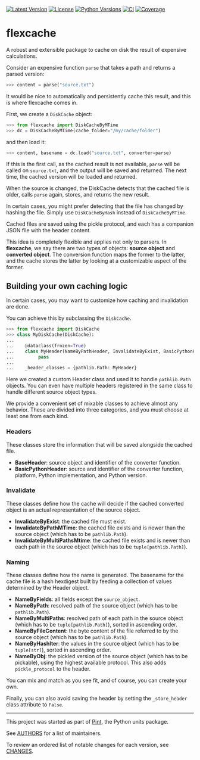 [![Latest Version](https://img.shields.io/pypi/v/flexcache.svg)](https://pypi.python.org/pypi/flexcache)
[![License](https://img.shields.io/pypi/l/flexcache.svg)](https://pypi.python.org/pypi/flexcache)
[![Python Versions](https://img.shields.io/pypi/pyversions/flexcache.svg)](https://pypi.python.org/pypi/flexcache)
[![CI](https://github.com/hgrecco/flexcache/workflows/CI/badge.svg)](https://github.com/hgrecco/flexcache/actions?query=workflow%3ACI)
[![Coverage](https://coveralls.io/repos/github/hgrecco/flexcache/badge.svg?branch=main)](https://coveralls.io/github/hgrecco/flexcache?branch=main)

# flexcache

A robust and extensible package to cache on disk the result of expensive calculations.

Consider an expensive function `parse` that takes a path and returns a parsed version:

```python
>>> content = parse("source.txt")
```

It would be nice to automatically and persistently cache this result, and this is where flexcache comes in.

First, we create a `DiskCache` object:

```python
>>> from flexcache import DiskCacheByMTime
>>> dc = DiskCacheByMTime(cache_folder="/my/cache/folder")
```

and then load it:

```python
>>> content, basename = dc.load("source.txt", converter=parse)
```

If this is the first call, as the cached result is not available, `parse` will be called on `source.txt`, and the output will be saved and returned. The next time, the cached version will be loaded and returned.

When the source is changed, the DiskCache detects that the cached file is older, calls `parse` again, stores, and returns the new result.

In certain cases, you might prefer detecting that the file has changed by hashing the file. Simply use `DiskCacheByHash` instead of `DiskCacheByMTime`.

Cached files are saved using the pickle protocol, and each has a companion JSON file with the header content.

This idea is completely flexible and applies not only to parsers. In **flexcache**, we say there are two types of objects: **source object** and **converted object**. The conversion function maps the former to the latter, and the cache stores the latter by looking at a customizable aspect of the former.

## Building your own caching logic

In certain cases, you may want to customize how caching and invalidation are done.

You can achieve this by subclassing the `DiskCache`.

```python
>>> from flexcache import DiskCache
>>> class MyDiskCache(DiskCache):
...
...    @dataclass(frozen=True)
...    class MyHeader(NameByPathHeader, InvalidateByExist, BasicPythonHeader):
...         pass
...
...    _header_classes = {pathlib.Path: MyHeader}
```

Here we created a custom Header class and used it to handle `pathlib.Path` objects. You can even have multiple headers registered in the same class to handle different source object types.

We provide a convenient set of mixable classes to achieve almost any behavior. These are divided into three categories, and you must choose at least one from each kind.

### Headers

These classes store the information that will be saved alongside the cached file.

- **BaseHeader**: source object and identifier of the converter function.
- **BasicPythonHeader**: source and identifier of the converter function, platform, Python implementation, and Python version.

### Invalidate

These classes define how the cache will decide if the cached converted object is an actual representation of the source object.

- **InvalidateByExist**: the cached file must exist.
- **InvalidateByPathMTime**: the cached file exists and is newer than the source object (which has to be `pathlib.Path`).
- **InvalidateByMultiPathsMtime**: the cached file exists and is newer than each path in the source object (which has to be `tuple[pathlib.Path]`).

### Naming

These classes define how the name is generated. The basename for the cache file is a hash hexdigest built by feeding a collection of values determined by the Header object.

- **NameByFields**: all fields except the `source_object`.
- **NameByPath**: resolved path of the source object (which has to be `pathlib.Path`).
- **NameByMultiPaths**: resolved path of each path in the source object (which has to be `tuple[pathlib.Path]`), sorted in ascending order.
- **NameByFileContent**: the byte content of the file referred to by the source object (which has to be `pathlib.Path`).
- **NameByHashIter**: the values in the source object (which has to be `tuple[str]`), sorted in ascending order.
- **NameByObj**: the pickled version of the source object (which has to be pickable), using the highest available protocol. This also adds `pickle_protocol` to the header.

You can mix and match as you see fit, and of course, you can create your own.

Finally, you can also avoid saving the header by setting the `_store_header` class attribute to `False`.

______________________________________________________________________

This project was started as part of [Pint](https://github.com/hgrecco/pint), the Python units package.

See [AUTHORS](https://github.com/hgrecco/flexcache/blob/main/AUTHORS) for a list of maintainers.

To review an ordered list of notable changes for each version, see [CHANGES](https://github.com/hgrecco/flexcache/blob/main/CHANGES).
